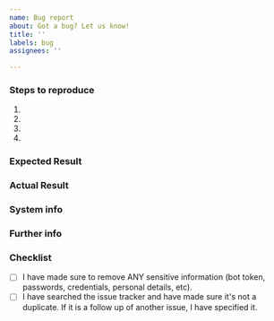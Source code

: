 ```yaml
---
name: Bug report
about: Got a bug? Let us know!
title: ''
labels: bug
assignees: ''

---
```


### Steps to reproduce
<!--
Steps to reproduce the bug. This can also be a code snippet.
Make sure you have removed your bot token (if visible).
-->

1.
2.
3.
4.

### Expected Result
<!--
What should have happened if the bug wasn't there?
Make sure you have removed your bot token (if visible).
-->

### Actual Result
<!-- What happened exactly? If you have a traceback, please provide all of it. -->

### System info
<!-- Output of `python -m hikari`. -->

### Further info
<!-- Any further info or images go here. -->

### Checklist
<!-- Make sure to tick all the following boxes by putting an `x` in between (like this `[x]`) -->
- [ ] I have made sure to remove ANY sensitive information (bot token, passwords,
      credentials, personal details, etc).
- [ ] I have searched the issue tracker and have made sure it's not a duplicate.
      If it is a follow up of another issue, I have specified it.